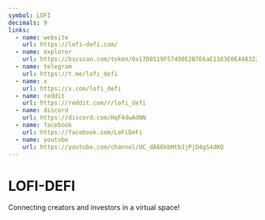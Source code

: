 ```yaml
---
symbol: LOFI
decimals: 9
links:
  - name: website
    url: https://lofi-defi.com/
  - name: explorer
    url: https://bscscan.com/token/0x17D8519F57450E2B7E6aE1163E0E448322a8aF17
  - name: telegram
    url: https://t.me/lofi_defi
  - name: x
    url: https://x.com/lofi_defi
  - name: reddit
    url: https://reddit.com/r/lofi_defi
  - name: discord
    url: https://discord.com/HqF4dwAdNN
  - name: facebook
    url: https://facebook.com/LoFiDeFi
  - name: youtube
    url: https://youtube.com/channel/UC_dA60kbHtbJjPjD4gS4dKQ
---
```


# LOFI-DEFI

Connecting creators and investors in a virtual space!
